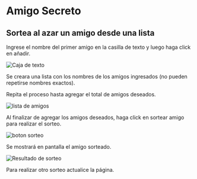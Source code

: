 <h1>Amigo Secreto</h1>

<h2>Sortea al azar un amigo desde una lista</h2>

<p>Ingrese el nombre del primer amigo en la casilla de texto y luego haga click en añadir.</p>

![Caja de texto](https://github.com/user-attachments/assets/1722c286-311d-4980-aab4-136225699476)

<p>Se creara una lista con los nombres de los amigos ingresados (no pueden repetirse nombres exactos).</p>

<p>Repita el proceso hasta agregar el total de amigos deseados.</p>

![lista de amigos](https://github.com/user-attachments/assets/ed8e7f8d-b4dd-4ebe-b41b-626fdd652782)

<p>Al finalizar de agregar los amigos deseados, haga click en sortear amigo para realizar el sorteo.</p>

![boton sorteo](https://github.com/user-attachments/assets/cf9f10fb-79c6-4468-b480-f682e0db58a4)

<p>Se mostrará en pantalla el amigo sorteado.</p>

![Resultado de sorteo](https://github.com/user-attachments/assets/53134fc8-3b6d-465b-a353-c8bf9b8a84dc)

<p>Para realizar otro sorteo actualice la página.</p>

